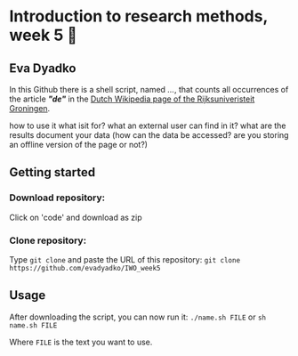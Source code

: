 # Introduction to research methods, week 5 :page_with_curl:
## Eva Dyadko

In this Github there is a shell script, named *...*, that counts all occurrences of the article ***"de"*** in the [Dutch Wikipedia page of the Rijksuniveristeit Groningen](https://nl.wikipedia.org/wiki/Rijksuniversiteit_Groningen).


how to use it
what isit for? 
what an external user can find in it? 
what are the results
document your data (how can the data be accessed? are you storing an offline version of the page or not?)

## Getting started
### Download repository:
Click on 'code' and download as zip
### Clone repository:
Type ```git clone``` and paste the URL of this repository:
```git clone https://github.com/evadyadko/IWO_week5```

## Usage
After downloading the script, you can now run it:
```./name.sh FILE``` or ```sh name.sh FILE```

Where ```FILE``` is the text you want to use.

